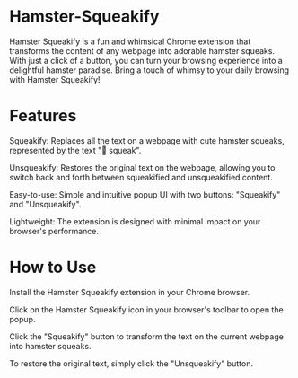 # Hamster-Squeakify
Hamster Squeakify is a fun and whimsical Chrome extension that transforms the content of any webpage into adorable hamster squeaks. With just a click of a button, you can turn your browsing experience into a delightful hamster paradise.  Bring a touch of whimsy to your daily browsing with Hamster Squeakify!

# Features

Squeakify: Replaces all the text on a webpage with cute hamster squeaks, represented by the text "🐹 squeak".

Unsqueakify: Restores the original text on the webpage, allowing you to switch back and forth between squeakified and unsqueakified content.

Easy-to-use: Simple and intuitive popup UI with two buttons: "Squeakify" and "Unsqueakify".

Lightweight: The extension is designed with minimal impact on your browser's performance.

# How to Use

Install the Hamster Squeakify extension in your Chrome browser.

Click on the Hamster Squeakify icon in your browser's toolbar to open the popup.

Click the "Squeakify" button to transform the text on the current webpage into hamster squeaks.

To restore the original text, simply click the "Unsqueakify" button.

